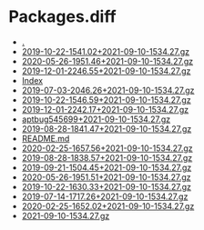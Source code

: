 Packages.diff
========================

- [.](.)
- [2019-10-22-1541.02+2021-09-10-1534.27.gz](2019-10-22-1541.02+2021-09-10-1534.27.gz)
- [2020-05-26-1951.46+2021-09-10-1534.27.gz](2020-05-26-1951.46+2021-09-10-1534.27.gz)
- [2019-12-01-2246.55+2021-09-10-1534.27.gz](2019-12-01-2246.55+2021-09-10-1534.27.gz)
- [Index](Index)
- [2019-07-03-2046.26+2021-09-10-1534.27.gz](2019-07-03-2046.26+2021-09-10-1534.27.gz)
- [2019-10-22-1546.59+2021-09-10-1534.27.gz](2019-10-22-1546.59+2021-09-10-1534.27.gz)
- [2019-12-01-2242.17+2021-09-10-1534.27.gz](2019-12-01-2242.17+2021-09-10-1534.27.gz)
- [aptbug545699+2021-09-10-1534.27.gz](aptbug545699+2021-09-10-1534.27.gz)
- [2019-08-28-1841.47+2021-09-10-1534.27.gz](2019-08-28-1841.47+2021-09-10-1534.27.gz)
- [README.md](README.md)
- [2020-02-25-1657.56+2021-09-10-1534.27.gz](2020-02-25-1657.56+2021-09-10-1534.27.gz)
- [2019-08-28-1838.57+2021-09-10-1534.27.gz](2019-08-28-1838.57+2021-09-10-1534.27.gz)
- [2019-09-21-1504.45+2021-09-10-1534.27.gz](2019-09-21-1504.45+2021-09-10-1534.27.gz)
- [2020-05-26-1951.51+2021-09-10-1534.27.gz](2020-05-26-1951.51+2021-09-10-1534.27.gz)
- [2019-10-22-1630.33+2021-09-10-1534.27.gz](2019-10-22-1630.33+2021-09-10-1534.27.gz)
- [2019-07-14-1717.26+2021-09-10-1534.27.gz](2019-07-14-1717.26+2021-09-10-1534.27.gz)
- [2020-02-25-1652.02+2021-09-10-1534.27.gz](2020-02-25-1652.02+2021-09-10-1534.27.gz)
- [2021-09-10-1534.27.gz](2021-09-10-1534.27.gz)
